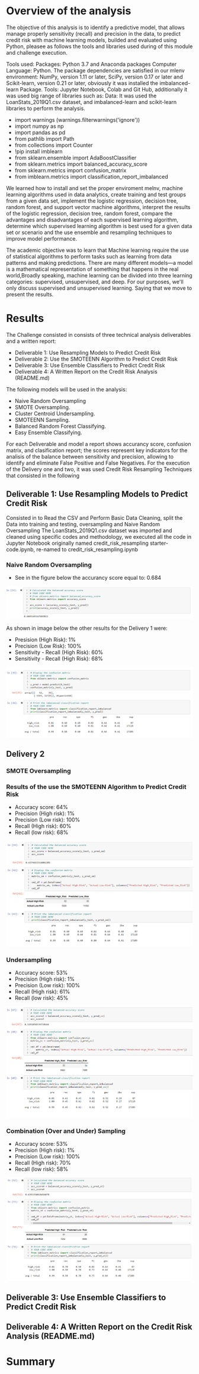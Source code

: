 # Overview of the analysis
The objective of this analysis is to identify a predictive model, that allows manage properly sensitivity (recall) and precision in the data, to predict credit risk with machine learning models, builded and evaluated using Python, pleasee as follows the tools and libraries used during of this module and challenge execution.

Tools used: 
Packages: Python 3.7 and Anaconda packages
Computer Language: Python.
The package dependencies are satisfied in our mlenv environment: NumPy, version 1.11 or later, SciPy, version 0.17 or later and 
Scikit-learn, version 0.21 or later, obviously it was installed the imbalanced-learn Package.
Tools: Jupyter Notebook, Colab and Git Hub, additionally it was used big range of libraries such as:
Data: It was  used the LoanStats_2019Q1.csv dataset, and imbalanced-learn and scikit-learn libraries to perform the analysis. 
* import warnings (warnings.filterwarnings('ignore'))
* import numpy as np
* import pandas as pd
* from pathlib import Path
* from collections import Counter
* !pip install imblearn
* from sklearn.ensemble import AdaBoostClassifier
* from sklearn.metrics import balanced_accuracy_score
* from sklearn.metrics import confusion_matrix
* from imblearn.metrics import classification_report_imbalanced

We learned  how to install and  set the proper enviroment melnv, machine learning algorithms used in data analytics, create training and test groups from a given data set, implement the logistic regression, decision tree, random forest, and support vector machine algorithms, interpret the results of the logistic regression, decision tree, random forest, compare the advantages and disadvantages of each supervised learning algorithm, determine which supervised learning algorithm is best used for a given data set or scenario and the use ensemble and resampling techniques to improve model performance.

The academic objective was to learn that Machine learning require the  use of statistical algorithms to perform tasks such as learning from data patterns and making predictions. There are many different models—a model is a mathematical representation of something that happens in the real world,Broadly speaking, machine learning can be divided into three learning categories: supervised, unsupervised, and deep. For our purposes, we'll only discuss supervised and unsupervised learning. Saying that we move to present the results.

# Results
The Challenge consisted in consists of three technical analysis deliverables and a written report:

* Deliverable 1: Use Resampling Models to Predict Credit Risk
* Deliverable 2: Use the SMOTEENN Algorithm to Predict Credit Risk
* Deliverable 3: Use Ensemble Classifiers to Predict Credit Risk
* Deliverable 4: A Written Report on the Credit Risk Analysis (README.md)

The following models will be used in the analysis: 
* Naive Random Oversampling
* SMOTE Oversampling.
* Cluster Centroid Undersampling.
* SMOTEENN Sampling.
* Balanced Random Forest Classifying.
* Easy Ensemble Classifying.

For each Deliverable and model a report shows accurancy score, confusion matrix, and clasification report; the scores represent key indicators for the analisis of the balance between sensitivity and precision, allowing to identify and eliminate False Positive and False Negatives.
For the execution of the Delivery one and two, it was used Credit Risk Resampling Techniques that consisted in the following
## Deliverable 1: Use Resampling Models to Predict Credit Risk 
Consisted in to Read the CSV and Perform Basic Data Cleaning, split the Data into training and testing, oversampling and Naive Random Oversampling
The LoanStats_2019Q1.csv dataset was imported and cleaned using specific codes and methodology, we executed all  the code in  Jupyter Notebook originally named credit_risk_resampling starter-code.ipynb, re-named to credit_risk_resampling.ipynb 

### Naive Random Oversampling

* See in the figure below the accurancy score equal to: 0.684

![insert an image](https://github.com/JJF1962/Credit_Risk_Analysis/blob/main/Images/Delivery%201%20balaced%20accurancy%20score.%20PNG.PNG)

As shown in image below the other results for the Delivery 1 were:

* Presision (High Risk):  1%
* Precision (Low Risk): 100%
* Sensitivity - Recall (High Risk): 60%
* Sensitivity - Recall (High Risk): 68%

![insert an image](https://github.com/JJF1962/Credit_Risk_Analysis/blob/main/Images/Delivery%201%20Confusion%20matrix%20and%20imbalance%20classification%20report.PNG)

## Delivery 2
### SMOTE Oversampling

### Results of the use the SMOTEENN Algorithm to Predict Credit Risk

* Accuracy score: 64%
* Precision (High risk): 1%
* Precision (Low risk): 100%
* Recall (High risk): 60%
* Recall (low risk): 68%

![insert an image](https://github.com/JJF1962/Credit_Risk_Analysis/blob/main/Images/Delivery2%20Smooteenn%20algorithm.PNG)


### Undersampling

* Accuracy score: 53%
* Precision (High risk): 1%
* Precision (Low risk): 100%
* Recall (High risk): 61%
* Recall (low risk): 45%

![insert an image](https://github.com/JJF1962/Credit_Risk_Analysis/blob/main/Images/Delivery2%20undersampling.PNG)

### Combination (Over and Under) Sampling

* Accuracy score: 53%
* Precision (High risk): 1%
* Precision (Low risk): 100%
* Recall (High risk): 70%
* Recall (low risk): 58%

![insert an image](https://github.com/JJF1962/Credit_Risk_Analysis/blob/main/Images/Delivery%202%20(4)%20Combination.PNG)


## Deliverable 3: Use Ensemble Classifiers to Predict Credit Risk





## Deliverable 4: A Written Report on the Credit Risk Analysis (README.md)




# Summary
